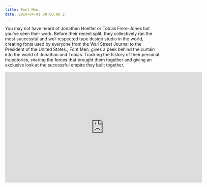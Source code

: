 ```yaml
---
title: Font Men
date: 2014-04-01 00:00:00 Z
---
```


You may not have heard of Jonathan Hoefler or Tobias Frere-Jones but you've seen their work. Before their recent split, they collectively ran the most successful and well respected type design studio in the world, creating fonts used by everyone from the Wall Street Journal to the President of the United States., Font Men, gives a peek behind the curtain into the world of Jonathan and Tobias. Tracking the history of their personal trajectories, sharing the forces that brought them together and giving an exclusive look at the successful empire they built together.

<iframe src="https://player.vimeo.com/video/88318922?title=0&byline=0&portrait=0&badge=0" width="640" height="360" frameborder="0" webkitallowfullscreen mozallowfullscreen allowfullscreen></iframe>
